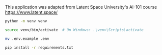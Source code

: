 This application was adapted from Latent Space University's AI-101 course
https://www.latent.space/

```bash
python -m venv venv

source venv/bin/activate  # On Windows: .\venv\Scripts\activate

mv .env.example .env

pip install -r requirements.txt
```
